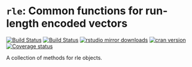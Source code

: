 # `rle`:  Common functions for run-length encoded vectors

[![Build Status](https://travis-ci.org/statnet/rle.svg?branch=master)](https://travis-ci.org/statnet/rle)
[![Build Status](https://ci.appveyor.com/api/projects/status/28p03h7f78rp95if?svg=true)](https://ci.appveyor.com/project/statnet/statnet-common)
[![rstudio mirror downloads](http://cranlogs.r-pkg.org/badges/rle?color=2ED968)](http://cranlogs.r-pkg.org/)
[![cran version](http://www.r-pkg.org/badges/version/rle)](https://cran.r-project.org/package=rle)
[![Coverage status](https://codecov.io/gh/statnet/rle/branch/master/graph/badge.svg)](https://codecov.io/github/statnet/rle?branch=master)

A collection of methods for rle objects.
